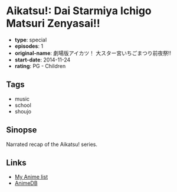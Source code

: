 # Aikatsu!: Dai Starmiya Ichigo Matsuri Zenyasai!!

-   **type**: special
-   **episodes**: 1
-   **original-name**: 劇場版アイカツ！ 大スター宮いちごまつり前夜祭!!
-   **start-date**: 2014-11-24
-   **rating**: PG - Children

## Tags

-   music
-   school
-   shoujo

## Sinopse

Narrated recap of the Aikatsu! series.

## Links

-   [My Anime list](https://myanimelist.net/anime/28723/Aikatsu__Dai_Starmiya_Ichigo_Matsuri_Zenyasai)
-   [AnimeDB](http://anidb.info/perl-bin/animedb.pl?show=anime&aid=10482)
